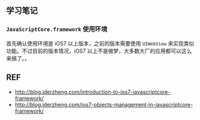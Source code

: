 ## 学习笔记
### `JavaScriptCore.framework` 使用环境
首先确认使用环境是 iOS7 以上版本，之前的版本需要使用 `UIWebView` 来实现类似功能。不过目前的版本情况，iOS7 以上不是做梦，大多数大厂的应用都可以这么来搞了。。



## REF
-   <http://blog.iderzheng.com/introduction-to-ios7-javascriptcore-framework/>
-   <http://blog.iderzheng.com/ios7-objects-management-in-javascriptcore-framework/>